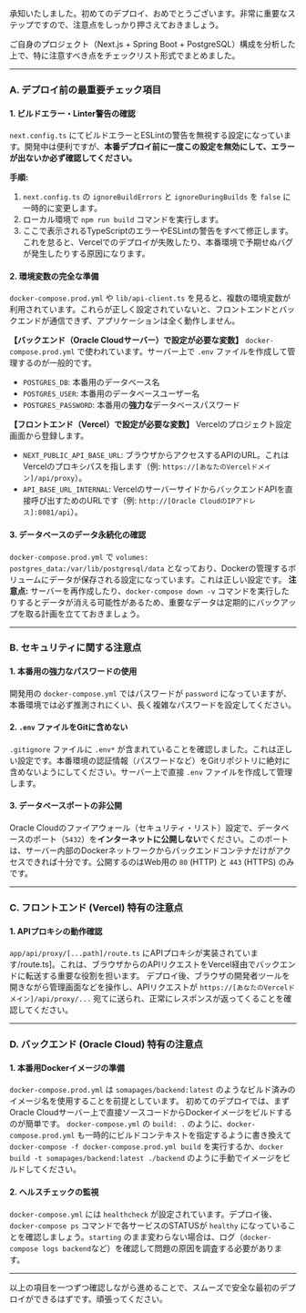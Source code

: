 承知いたしました。初めてのデプロイ、おめでとうございます。非常に重要なステップですので、注意点をしっかり押さえておきましょう。

ご自身のプロジェクト（Next.js + Spring Boot + PostgreSQL）構成を分析した上で、特に注意すべき点をチェックリスト形式でまとめました。

---

### A. デプロイ前の最重要チェック項目

#### 1. ビルドエラー・Linter警告の確認
`next.config.ts` にてビルドエラーとESLintの警告を無視する設定になっています。開発中は便利ですが、**本番デプロイ前に一度この設定を無効にして、エラーが出ないか必ず確認してください。**

**手順:**
1.  `next.config.ts` の `ignoreBuildErrors` と `ignoreDuringBuilds` を `false` に一時的に変更します。
2.  ローカル環境で `npm run build` コマンドを実行します。
3.  ここで表示されるTypeScriptのエラーやESLintの警告をすべて修正します。これを怠ると、Vercelでのデプロイが失敗したり、本番環境で予期せぬバグが発生したりする原因になります。

#### 2. 環境変数の完全な準備
`docker-compose.prod.yml` や `lib/api-client.ts` を見ると、複数の環境変数が利用されています。これらが正しく設定されていないと、フロントエンドとバックエンドが通信できず、アプリケーションは全く動作しません。

**【バックエンド（Oracle Cloudサーバー）で設定が必要な変数】**
`docker-compose.prod.yml` で使われています。サーバー上で `.env` ファイルを作成して管理するのが一般的です。
* `POSTGRES_DB`: 本番用のデータベース名
* `POSTGRES_USER`: 本番用のデータベースユーザー名
* `POSTGRES_PASSWORD`: 本番用の**強力な**データベースパスワード

**【フロントエンド（Vercel）で設定が必要な変数】**
Vercelのプロジェクト設定画面から登録します。
* `NEXT_PUBLIC_API_BASE_URL`: ブラウザからアクセスするAPIのURL。これはVercelのプロキシパスを指します（例: `https://[あなたのVercelドメイン]/api/proxy`）。
* `API_BASE_URL_INTERNAL`: VercelのサーバーサイドからバックエンドAPIを直接呼び出すためのURLです（例: `http://[Oracle CloudのIPアドレス]:8081/api`）。

#### 3. データベースのデータ永続化の確認
`docker-compose.prod.yml` で `volumes: postgres_data:/var/lib/postgresql/data` となっており、Dockerの管理するボリュームにデータが保存される設定になっています。これは正しい設定です。
**注意点:** サーバーを再作成したり、`docker-compose down -v` コマンドを実行したりするとデータが消える可能性があるため、重要なデータは定期的にバックアップを取る計画を立てておきましょう。

---

### B. セキュリティに関する注意点

#### 1. 本番用の強力なパスワードの使用
開発用の `docker-compose.yml` ではパスワードが `password` になっていますが、本番環境では必ず推測されにくい、長く複雑なパスワードを設定してください。

#### 2. `.env` ファイルをGitに含めない
`.gitignore` ファイルに `.env*` が含まれていることを確認しました。これは正しい設定です。本番環境の認証情報（パスワードなど）をGitリポジトリに絶対に含めないようにしてください。サーバー上で直接 `.env` ファイルを作成して管理します。

#### 3. データベースポートの非公開
Oracle Cloudのファイアウォール（セキュリティ・リスト）設定で、データベースのポート（`5432`）を**インターネットに公開しない**でください。このポートは、サーバー内部のDockerネットワークからバックエンドコンテナだけがアクセスできれば十分です。公開するのはWeb用の `80` (HTTP) と `443` (HTTPS) のみです。

---

### C. フロントエンド (Vercel) 特有の注意点

#### 1. APIプロキシの動作確認
`app/api/proxy/[...path]/route.ts` にAPIプロキシが実装されています/route.ts]。これは、ブラウザからのAPIリクエストをVercel経由でバックエンドに転送する重要な役割を担います。
デプロイ後、ブラウザの開発者ツールを開きながら管理画面などを操作し、APIリクエストが `https://[あなたのVercelドメイン]/api/proxy/...` 宛てに送られ、正常にレスポンスが返ってくることを確認してください。

---

### D. バックエンド (Oracle Cloud) 特有の注意点

#### 1. 本番用Dockerイメージの準備
`docker-compose.prod.yml` は `somapages/backend:latest` のようなビルド済みのイメージ名を使用することを前提としています。
初めてのデプロイでは、まずOracle Cloudサーバー上で直接ソースコードからDockerイメージをビルドするのが簡単です。
`docker-compose.yml` の `build: .` のように、`docker-compose.prod.yml` も一時的にビルドコンテキストを指定するように書き換えて `docker-compose -f docker-compose.prod.yml build` を実行するか、`docker build -t somapages/backend:latest ./backend` のように手動でイメージをビルドしてください。

#### 2. ヘルスチェックの監視
`docker-compose.yml` には `healthcheck` が設定されています。デプロイ後、`docker-compose ps` コマンドで各サービスのSTATUSが `healthy` になっていることを確認しましょう。`starting` のまま変わらない場合は、ログ（`docker-compose logs backend`など）を確認して問題の原因を調査する必要があります。

---

以上の項目を一つずつ確認しながら進めることで、スムーズで安全な最初のデプロイができるはずです。頑張ってください。
